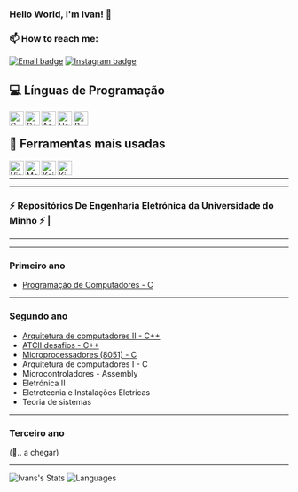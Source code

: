 ### Hello World, I'm Ivan! 👋

### 📫 How to reach me:
[![Email badge](https://img.shields.io/badge/-Email-c71610?style=for-the-badge&logo=Gmail&logoColor=white)](mailto:ivanrcastro6@gmail.com)
[![Instagram badge](https://img.shields.io/badge/-@ivanrcastro-critical?style=for-the-badge&logo=Instagram&logoColor=white)](https://www.instagram.com/ivanrcastro/)

## 💻 Línguas de Programação
<img align="left" alt="C" width="26px" src="https://upload.wikimedia.org/wikipedia/commons/1/18/C_Programming_Language.svg" />
<img align="left" alt="C++" width="26px" src="https://upload.wikimedia.org/wikipedia/commons/1/18/ISO_C%2B%2B_Logo.svg" />
<img align="left" alt="Assembly" width="26px" src="https://cdn.fileinfo.com/img/icons/files/128/asm-5072.png" />
<img align="left" alt="Haskell" width="26px" src="https://upload.wikimedia.org/wikipedia/commons/1/1c/Haskell-Logo.svg" />
<img align="left" alt="R" width="26px" src="https://pt.wikipedia.org/wiki/R_(linguagem_de_programa%C3%A7%C3%A3o)#/media/Ficheiro:R_logo.svg" /> 
</br>

## 🔭 Ferramentas mais usadas
<img align="left" alt="Visual Studio" width="26px" src="https://upload.wikimedia.org/wikipedia/commons/5/59/Visual_Studio_Icon_2019.svg" />
<img align="left" alt="MatLab" width="26px" src="https://upload.wikimedia.org/wikipedia/commons/2/21/Matlab_Logo.png" />
<img align="left" alt="Keil uVision5" width="26px" down="3px" src="https://upload.wikimedia.org/wikipedia/en/8/8d/Keil_logo.svg" />
<img align="left" alt="KiCad" width="26px" src="https://upload.wikimedia.org/wikipedia/commons/5/59/KiCad-Logo.svg" />
</br>

__________________________________________________________________________
__________________________________________________________________________

### ⚡ Repositórios De Engenharia Eletrónica da Universidade do Minho ⚡ |
__________________________________________________________________________
__________________________________________________________________________

### Primeiro ano

- [Programação de Computadores - C](https://github.com/ivancastro87970/invaders.c)

__________________________________________________________________________
### Segundo ano

- [Arquitetura de computadores II - C++](https://github.com/ivancastro87970/UMinho-atc2)
- [ATCII desafios - C++](https://github.com/ivancastro87970/Uminho-Desafios_atc2)
- [Microprocessadores (8051) - C](https://github.com/ivancastro87970/UMinho-MicroProcessadores-8051)
- Arquitetura de computadores I - C
- Microcontroladores - Assembly
- Eletrónica II
- Eletrotecnia e Instalações Eletricas
- Teoria de sistemas
 
__________________________________________________________________________
### Terceiro ano 
(💬.. a chegar)

__________________________________________________________________________
![Ivans's Stats](https://github-readme-stats.vercel.app/api?username=ivancastro87970&&show_icons=true&title_color=ffffff&icon_color=bb2acf&text_color=daf7dc&bg_color=151515)
![Languages](https://github-readme-stats.vercel.app/api/top-langs/?username=ivancastro87970&show_icons=true&theme=radical)


<!--
* C
* C++
* Haskell (beginner)
* Assembly
* R

<!--
**ivancastro87970/ivancastro87970** is a ✨ _special_ ✨ repository because its `README.md` (this file) appears on your GitHub profile.
<!--
Here are some ideas to get you started:
<!--
- 🔭 I’m currently working on ...
- 🌱 I’m currently learning ...
- 👯 I’m looking to collaborate on ...
- 🤔 I’m looking for help with ...
- 💬 Ask me about ...
- 📫 How to reach me: ...
- 😄 Pronouns: ...
- ⚡ Fun fact: ...
-->
